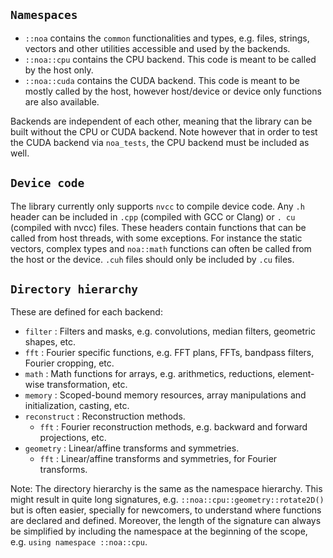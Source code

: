 ## `Namespaces`

- `::noa` contains the `common` functionalities and types, e.g. files, strings, vectors and other utilities 
accessible and used by the backends.
- `::noa::cpu` contains the CPU backend. This code is meant to be called by the host only.
- `::noa::cuda` contains the CUDA backend. This code is meant to be mostly called by the host, however host/device or
  device only functions are also available.

Backends are independent of each other, meaning that the library can be built without the CPU or CUDA backend. Note
however that in order to test the CUDA backend via `noa_tests`, the CPU backend must be included as well.

## `Device code`

The library currently only supports `nvcc` to compile device code. Any `.h` header can be included in `.cpp`
(compiled with GCC or Clang) or `. cu` (compiled with nvcc) files. These headers contain functions that can be called
from host threads, with some exceptions. For instance the static vectors, complex types and `noa::math` functions can
often be called from the host or the device. `.cuh` files should only be included by `.cu` files.

## `Directory hierarchy`

These are defined for each backend:

- `filter`        :   Filters and masks, e.g. convolutions, median filters, geometric shapes, etc.
- `fft`           :   Fourier specific functions, e.g. FFT plans, FFTs, bandpass filters, Fourier cropping, etc.
- `math`          :   Math functions for arrays, e.g. arithmetics, reductions, element-wise transformation, etc.
- `memory`        :   Scoped-bound memory resources, array manipulations and initialization, casting, etc.
- `reconstruct`   :   Reconstruction methods.
  - `fft`         :   Fourier reconstruction methods, e.g. backward and forward projections, etc.
- `geometry`      :   Linear/affine transforms and symmetries.
  - `fft`         :   Linear/affine transforms and symmetries, for Fourier transforms.

Note: The directory hierarchy is the same as the namespace hierarchy. This might result in quite long signatures,
e.g. `::noa::cpu::geometry::rotate2D()` but is often easier, specially for newcomers, to understand where
functions are declared and defined. Moreover, the length of the signature can always be simplified by including
the namespace at the beginning of the scope, e.g. `using namespace ::noa::cpu`.
